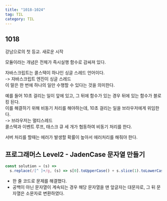 ```yaml
---
title: "1018-1024"
tag: TIL
category: TIL
---
```


## 1018

강남으로의 첫 등교. 새로운 시작

모듈이라는 개념은 전체가 즉시실행 함수로 감싸져 있다.

자바스크립트는 콜스택이 하나인 싱글 스레드 언어이다.  
-> 자바스크립트 엔진이 싱글 스레드  
이 말은 한 번에 하나의 일만 수행할 수 있다는 것을 의미한다.

예를 들어 10초 걸리는 일이 앞에 있고, 그 뒤에 함수가 있는 경우 뒤에 있는 함수가 블로킹 된다.  
이를 해결하기 위해 비동기 처리를 해야하는데, 10초 걸리는 일을 브라우저에게 위임한다.  
-> 브라우저는 멀티스레드  
콜스택과 이벤트 루프, 태스크 큐 세 개가 협동하여 비동기 처리를 한다.

서버 처리를 할때는 에러가 발생할 확률이 높아서 에러처리를 해줘야 한다.

## 프로그래머스 Level2 - JadenCase 문자열 만들기

```javascript
const solution = (s) =>
  s.replace(/[^ ]+/g, (s) => s[0].toUpperCase() + s.slice(1).toLowerCase());
```

- 한 줄 코드로 문제를 해결했다.
- 공백이 아닌 문자열이 계속되는 경우 해당 문자열을 맨 앞글자는 대문자로, 그 뒤 문자열은 소문자로 변환하였다.
